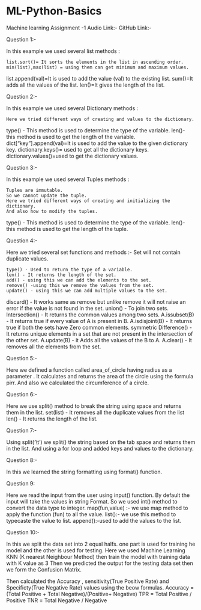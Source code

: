 # ML-Python-Basics
Machine learning Assignment -1
Audio Link:-
GitHub Link:-


	
Question 1:-

In this example we used several list methods :

	list.sort()= It sorts the elements in the list in ascending order.
	min(list),max(list) = using them can get minimum and maximum values.
list.append(val)=It is used to add the value (val) to the existing list.
sum()=It adds all the values of the list.
len()=It gives the length of the list.

Question 2:-
	
In this example we used several Dictionary methods :

	Here we tried different ways of creating and values to the dictionary.
type() - This method is used to determine the type of the variable.
len()- this method is used to get the length of the variable.
dict[“key”].append(val)=It is used to add the value to the given dictionary key.
dictionary.keys()= used to get all the dictionary keys.
dictionary.values()=used to get the dictionary values.

Question 3:-

In this example we used several Tuples methods :
	
	Tuples are immutable.
	So we cannot update the tuple.
	Here we tried different ways of creating and initializing the dictionary.
	And also how to modify the tuples.
type() - This method is used to determine the type of the variable.
len()- this method is used to get the length of the tuple.

Question 4:-


Here we tried several set functions and methods :-
	Set will not contain duplicate values.
	
	type() - Used to return the type of a variable.
	len() - It returns the length of the set.
	add() - using this we can add the elements to the set.
	remove() -using this we remove the values from the set.
	update() - using this we can add multiple values to the set.
discard() - It works same as remove but unlike remove it will not raise an error if the value is not found in the set.
union() - To join two sets.
Intersection() - It returns the common values among two sets.
A.issubset(B) - It returns true if every value of A is present in B.
A.isdisjoint(B) - It returns true if both the sets have Zero common elements.
symmetric Difference() - It returns unique elements in a set that are not present in the intersection of the other set.
A.update(B) - it Adds all the values of the B to A.
A.clear() - It removes all the elements from the set.

Question 5:-

Here we defined a function called area_of_circle having radius as a parameter .
It calculates and returns the area of the circle using the formula pi*r*r.
And also we calculated the circumference of a circle.

Question 6:-

Here we use split() method to break the string using space and returns  them in the list. 
set(list) - It removes all the duplicate values from the list
len() - It returns the length of the list.

Question 7:-

Using split(‘\t’) we split() the string based on the tab space and returns them in the list.
And using a for loop and added keys and values to the dictionary.

Question 8:-
	
In this we learned the string formatting using format() function.

Question 9:

Here we read the input from the user using input() function.
By default the input will take the values in string Format.
So we used int() method to convert the data type to integer.
map(fun,value) :- we use map method to apply the function (fun) to all the value.
list():- we use this method to typecaste the value to list.
append():-used to add the values to the list.

Question 10:-

In this we split the  data set into 2 equal halfs.
one part is used for training he model and the other is used for testing.
Here we used Machine Learning KNN (K nearest Neighbour Method)
then train the model with training data with K value as 3
Then we predicted the output for the testing data set
then we form the Confusion Matrix.

Then calculated the Accuracy , sensitivity(True Positive Rate) and Specificty(True Negative Rate) values using the beow formulas.
Accuracy = (Total Positive + Total Negative)/(Positive+ Negative)
TPR = Total Positive / Positive
TNR = Total Negative / Negative
